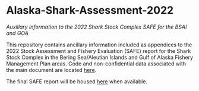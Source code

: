 # Alaska-Shark-Assessment-2022
*Auxillary information to the 2022 Shark Stock Complex SAFE for the BSAI and GOA*

This repository contains ancillary information included as appendices to the 2022 Stock Assessment and Fishery Evaluation (SAFE) report for the Shark Stock Complex in the Bering Sea/Aleutian Islands and Gulf of Alaska Fishery Management Plan areas. Code and non-confidential data associated with the main document are located [here](https://github.com/CindyTribuzio-NOAA/AFSC_Shark_Assessements).

The final SAFE report will be housed [here](https://www.fisheries.noaa.gov/alaska/population-assessments/north-pacific-groundfish-stock-assessments-and-fishery-evaluation) when available.



